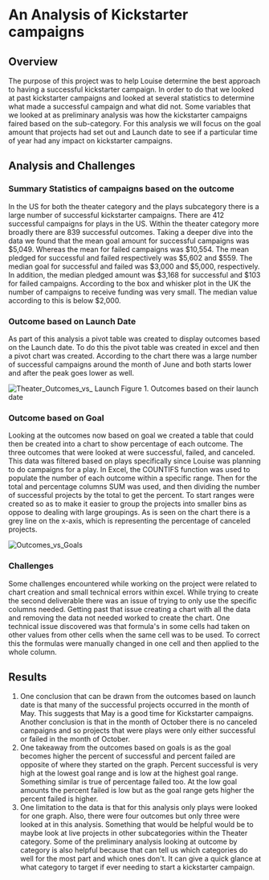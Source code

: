 # An Analysis of Kickstarter campaigns

## Overview
The purpose of this project was to help Louise determine the best approach to having a successful kickstarter campaign.  In order to do that we looked at past kickstarter campaigns and looked at several statistics to determine what made a successful campaign and what did not.  Some variables that we looked at as preliminary analysis was how the kickstarter campaigns faired based on the sub-category.  For this analysis we will focus on the goal amount that projects had set out and Launch date to see if a particular time of year had any impact on kickstarter campaigns.

## Analysis and Challenges

### Summary Statistics of campaigns based on the outcome
In the US for both the theater category and the plays subcategory there is a large number of successful kickstarter campaigns.  There are 412 successful campaigns for plays in the US.  Within the theater category more broadly there are 839 successful outcomes.  Taking a deeper dive into the data we found that the mean goal amount for successful campaigns was $5,049.  Whereas the mean for failed campaigns was $10,554.  The mean pledged for successful and failed respectively was $5,602 and $559.  The median goal for successful and failed was $3,000 and $5,000, respectively.  In addition, the median pledged amount was $3,168 for successful and $103 for failed campaigns.  According to the box and whisker plot in the UK the number of campaigns to receive funding was very small.  The median value according to this is below $2,000.

### Outcome based on Launch Date
As part of this analysis a pivot table was created to display outcomes based on the Launch date.  To do this the pivot table was created in excel and then a pivot chart was created.  According to the chart there was a large number of successful campaigns around the month of June and both starts lower and after the peak goes lower as well.

![Theater_Outcomes_vs_ Launch](https://user-images.githubusercontent.com/29406929/172162260-08d31f18-0b53-498b-a181-2128d98878a8.png)
Figure 1. Outcomes based on their launch date


### Outcome based on Goal
Looking at the outcomes now based on goal we created a table that could then be created into a chart to show percentage of each outcome.  The three outcomes that were looked at were successful, failed, and canceled.  This data was filtered based on plays specifically since Louise was planning to do campaigns for a play.  In Excel, the COUNTIFS function was used to populate the number of each outcome within a specific range.  Then for the total and percentage columns SUM was used, and then dividing the number of successful projects by the total to get the percent.  To start ranges were created so as to make it easier to group the projects into smaller bins as oppose to dealing with large groupings.  As is seen on the chart there is a grey line on the x-axis, which is representing the percentage of canceled projects.

![Outcomes_vs_Goals](https://user-images.githubusercontent.com/29406929/172164823-c37e3391-0cc0-4fc0-8afa-8f90b101bbfc.png)

### Challenges
Some challenges encountered while working on the project were related to chart creation and small technical errors within excel.  While trying to create the second deliverable there was an issue of trying to only use the specific columns needed.  Getting past that issue creating a chart with all the data and removing the data not needed worked to create the chart.  One technical issue discovered was that formula's in some cells had taken on other values from other cells when the same cell was to be used.  To correct this the formulas were manually changed in one cell and then applied to the whole column.

## Results

1. One conclusion that can be drawn from the outcomes based on launch date is that many of the successful projects occurred in the month of May.  This suggests that May is a good time for Kickstarter campaigns.  Another conclusion is that in the month of October there is no canceled campaigns and so projects that were plays were only either successful or failed in the month of October.
2. One takeaway from the outcomes based on goals is as the goal becomes higher the percent of successful and percent failed are opposite of where they started on the graph.  Percent successful is very high at the lowest goal range and is low at the highest goal range.  Something similar is true of percentage failed too.  At the low goal amounts the percent failed is low but as the goal range gets higher the percent failed is higher.
3. One limitation to the data is that for this analysis only plays were looked for one graph.  Also, there were four outcomes but only three were looked at in this analysis.  Something that would be helpful would be to maybe look at live projects in other subcategories within the Theater category.  Some of the preliminary analysis looking at outcome by category is also helpful because that can tell us which categories do well for the most part and which ones don't.  It can give a quick glance at what category to target if ever needing to start a kickstarter campaign.


